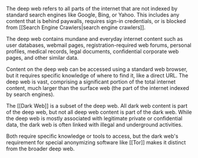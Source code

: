 The deep web refers to all parts of the internet that are not indexed by standard search engines like Google, Bing, or Yahoo. This includes any content that is behind paywalls, requires sign-in credentials, or is blocked from [[Search Engine Crawlers|search engine crawlers]].

The deep web contains mundane and everyday internet content such as user databases, webmail pages, registration-required web forums, personal profiles, medical records, legal documents, confidential corporate web pages, and other similar data.

Content on the deep web can be accessed using a standard web browser, but it requires specific knowledge of where to find it, like a direct URL. The deep web is vast, comprising a significant portion of the total internet content, much larger than the surface web (the part of the internet indexed by search engines).

The [[Dark Web]] is a subset of the deep web. All dark web content is part of the deep web, but not all deep web content is part of the dark web. While the deep web is mostly associated with legitimate private or confidential data, the dark web is often linked with illegal and underground activities.

Both require specific knowledge or tools to access, but the dark web's requirement for special anonymizing software like [[Tor]] makes it distinct from the broader deep web.
